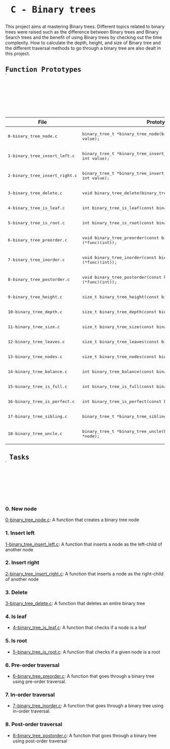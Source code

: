 # <pre> C - Binary trees </pre>
This project aims at mastering Binary trees. Different topics related to binary trees were raised such as the difference between Binary trees and Binary Search trees and the benefit of using Binary trees by checking out the time complexity. How to calculate the depth, height, and size of Binary tree and the different traversal methods to go through a binary tree are also dealt in this project.
## <pre>Function Prototypes   <img src="https://user-images.githubusercontent.com/107026397/209423040-0ba70fc0-8862-492e-944b-fa10de86e407.svg" width=3% height=3%/></pre>
| File  | Prototype |
| ------------- | ------------- |
|<pre>0-binary_tree_node.c|<pre>binary_tree_t *binary_tree_node(binary_tree_t *parent, int value); |
|<pre>1-binary_tree_insert_left.c|<pre>binary_tree_t *binary_tree_insert_left(binary_tree_t *parent, int value);|
|<pre>2-binary_tree_insert_right.c|<pre>binary_tree_t *binary_tree_insert_right(binary_tree_t *parent, int value);|
|<pre>3-binary_tree_delete.c|<pre>void binary_tree_delete(binary_tree_t *tree);|
|<pre>4-binary_tree_is_leaf.c|<pre>int binary_tree_is_leaf(const binary_tree_t *node);|
|<pre>5-binary_tree_is_root.c|<pre>int binary_tree_is_root(const binary_tree_t *node);|
|<pre>6-binary_tree_preorder.c|<pre>void binary_tree_preorder(const binary_tree_t *tree, void (*func)(int));|
|<pre>7-binary_tree_inorder.c|<pre>void binary_tree_inorder(const binary_tree_t *tree, void (*func)(int));|
|<pre>8-binary_tree_postorder.c|<pre>void binary_tree_postorder(const binary_tree_t *tree, void (*func)(int));|
|<pre>9-binary_tree_height.c|<pre>size_t binary_tree_height(const binary_tree_t *tree);|
|<pre>10-binary_tree_depth.c|<pre>size_t binary_tree_depth(const binary_tree_t *tree);|
|<pre>11-binary_tree_size.c|<pre>size_t binary_tree_size(const binary_tree_t *tree);|
|<pre>12-binary_tree_leaves.c|<pre>size_t binary_tree_leaves(const binary_tree_t *tree);|
|<pre>13-binary_tree_nodes.c|<pre>size_t binary_tree_nodes(const binary_tree_t *tree);|
|<pre>14-binary_tree_balance.c|<pre>int binary_tree_balance(const binary_tree_t *tree);|
|<pre>15-binary_tree_is_full.c|<pre>int binary_tree_is_full(const binary_tree_t *tree);|
|<pre>16-binary_tree_is_perfect.c|<pre>int binary_tree_is_perfect(const binary_tree_t *tree);|
|<pre>17-binary_tree_sibling.c|<pre>binary_tree_t *binary_tree_sibling(binary_tree_t *node);|
|<pre>18-binary_tree_uncle.c|<pre>binary_tree_t *binary_tree_uncle(binary_tree_t *node);</pre>|
## <pre> Tasks   <img src="https://user-images.githubusercontent.com/107026397/209345588-c8cc3382-31c2-417b-888a-666928ab0e1d.svg" width=3% height=3%/></pre>
### 0. New node
[0-binary_tree_node.c](https://github.com/Bezawork-pr/binary_trees/blob/master/0-binary_tree_node.c): A function that creates a binary tree node
### 1. Insert left
[1-binary_tree_insert_left.c](https://github.com/Bezawork-pr/binary_trees/blob/master/1-binary_tree_insert_left.c): A function that inserts a node as the left-child of another node
### 2. Insert right
[2-binary_tree_insert_right.c](https://github.com/Bezawork-pr/binary_trees/blob/master/2-binary_tree_insert_right.c): A function that inserts a node as the right-child of another node
### 3. Delete
[3-binary_tree_delete.c](https://github.com/Bezawork-pr/binary_trees/blob/master/3-binary_tree_delete.c): A function that deletes an entire binary tree
### 4. Is leaf
* [4-binary_tree_is_leaf.c](https://github.com/Bezawork-pr/binary_trees/blob/master/4-binary_tree_is_leaf.c):  A function that checks if a node is a leaf
### 5. Is root
* [5-binary_tree_is_root.c](https://github.com/Bezawork-pr/binary_trees/blob/master/5-binary_tree_is_root.c): A function that checks if a given node is a root

### 6. Pre-order traversal
* [6-binary_tree_preorder.c](https://github.com/Bezawork-pr/binary_trees/blob/master/6-binary_tree_preorder.c): A function that goes through a binary tree using pre-order traversal.

### 7. In-order traversal
* [7-binary_tree_inorder.c](https://github.com/Bezawork-pr/binary_trees/blob/master/7-binary_tree_inorder.c): A function that goes through a binary tree using in-order traversal.

### 8. Post-order traversal
* [8-binary_tree_postorder.c](https://github.com/Bezawork-pr/binary_trees/blob/master/8-binary_tree_postorder.c): A function that goes through a binary tree using post-order traversal
